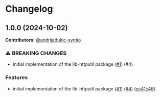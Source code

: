 # Changelog

## 1.0.0 (2024-10-02)

**Contributors:** [@andrijadukic-syntio](https://github.com/andrijadukic-syntio)


### ⚠ BREAKING CHANGES

* initial implementation of the lib-httputil package ([#1](https://github.com/dataphos/lib-httputil/issues/1)) (#4)

### Features

* initial implementation of the lib-httputil package ([#1](https://github.com/dataphos/lib-httputil/issues/1)) ([#4](https://github.com/dataphos/lib-httputil/issues/4)) ([ec41c46](https://github.com/dataphos/lib-httputil/commit/ec41c46d3b57b98632244394d24b135b990aca0d))
